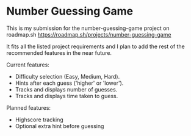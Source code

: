 # Number Guessing Game
This is my submission for the number-guessing-game project on roadmap.sh
https://roadmap.sh/projects/number-guessing-game

It fits all the listed project requirements and I plan to add the rest of the recommended features in the near future.

Current features:
* Difficulty selection (Easy, Medium, Hard).
* Hints after each guess ('higher' or 'lower').
* Tracks and displays number of guesses.
* Tracks and displays time taken to guess.

Planned features:
* Highscore tracking
* Optional extra hint before guessing